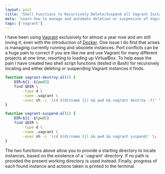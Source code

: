 ```yaml
---
layout: post
title: 'Shell Functions to Recursively Delete/Suspend all Vagrant Instances'
meta: 'Learn how to manage and automate deletion or suspension of Vagrant instances with recursive shell functions for a smoother development workflow.'
tags: ['vagrant']
---
```


I have been using [Vagrant](http://www.vagrantup.com/) exclusively for almost a year now and am still loving it, even with the introduction of [Docker](https://www.docker.io/).
One issue I do find that arises is managing currently running and obsolete instances. <!--more-->
Port conflicts can be a huge pain to correct if you are like me and use Vagrant for many different projects at one time, resorting to loading up VirtualBox.
To help ease the pain I have created two shell script functions (tested in Bash) for recursively locating and either deleting or suspending Vagrant instances it finds.

```bash
function vagrant-destroy-all() {
    DIR=${1:-$(pwd)}
    find $DIR \
        -type d \
        -name .vagrant \
        -exec sh -c '(cd $(dirname {}) && pwd && vagrant destroy -f)' \;
}
```

```bash
function vagrant-suspend-all() {
    DIR=${1:-$(pwd)}
    find $DIR \
        -type d \
        -name .vagrant \
        -exec sh -c '(cd $(dirname {}) && pwd && vagrant suspend)' \;
}
```

The two functions above allow you to provide a starting directory to locate instances, based on the existence of a '.vagrant' directory.
If no path is provided the present working directory is used instead.
Finally, progress of each found instance and actions taken is printed to the terminal.

